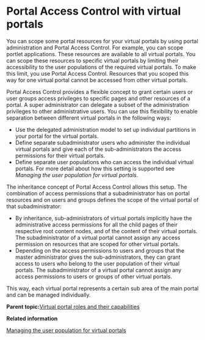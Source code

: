# Portal Access Control with virtual portals 

You can scope some portal resources for your virtual portals by using portal administration and Portal Access Control. For example, you can scope portlet applications. These resources are available to all virtual portals. You can scope these resources to specific virtual portals by limiting their accessibility to the user populations of the required virtual portals. To make this limit, you use Portal Access Control. Resources that you scoped this way for one virtual portal cannot be accessed from other virtual portals.

Portal Access Control provides a flexible concept to grant certain users or user groups access privileges to specific pages and other resources of a portal. A super administrator can delegate a subset of the administration privileges to other administrative users. You can use this flexibility to enable separation between different virtual portals in the following ways:

-   Use the delegated administration model to set up individual partitions in your portal for the virtual portals.
-   Define separate subadministrator users who administer the individual virtual portals and give each of the sub-administrators the access permissions for their virtual portals.
-   Define separate user populations who can access the individual virtual portals. For more detail about how this setting is supported see *Managing the user population for virtual portals*.

The inheritance concept of Portal Access Control allows this setup. The combination of access permissions that a subadministrator has on portal resources and on users and groups defines the scope of the virtual portal of that subadministrator:

-   By inheritance, sub-administrators of virtual portals implicitly have the administrative access permissions for all the child pages of their respective root content nodes, and of the content of their virtual portals. The subadministrator of a virtual portal cannot assign any access permission on resources that are scoped for other virtual portals.
-   Depending on the access permissions to users and groups that the master administrator gives the sub-administrators, they can grant access to users who belong to the user population of their virtual portals. The subadministrator of a virtual portal cannot assign any access permissions to users or groups of other virtual portals.

This way, each virtual portal represents a certain sub area of the main portal and can be managed individually.

**Parent topic:**[Virtual portal roles and their capabilities ](../admin-system/advppln_roles.md)

**Related information**  


[Managing the user population for virtual portals](../admin-system/advppln_mgupop.md)

